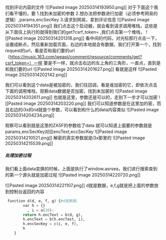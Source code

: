 找到评论内容的文件
![[Pasted image 20250314193950.png]]
对于下面这个我们看不懂的，要
1.找到未加密的参数
2.想办法把参数进行加密（必须参考网易的逻辑）,params,encSecKey
3.请求到网易，拿到评论信息
![[Pasted image 20250314194351.png]]
我们点击这个启动器，就会看到请求调用堆栈，这些是从下面往上执行的就得到我们的get?csrf_token= ,我们点击第一个堆栈，
![[Pasted image 20250314201318.png]]
看中间的代码，对光标那行点击一下，设置成断点，然后重新加载页面，右边的本地就会有数据，我们打开第一个，找到request的url，看是否和我们要的url（https://music.163.com/weapi/comment/resource/comments/get?csrf_token=）一样
要是不一样，就点击右边的左上角的三角形，一直点，直到是和我们要的url
![[Pasted image 20250314201627.png]]
看就是这样
![[Pasted image 20250314202142.png]]

我们可以看到这个data是被加密的，我们往回调，看是谁加密的它，即依次点击下面的调用堆栈，观察data数据是否加密，找到未加密的
![[Pasted image 20250314202611.png]]
也就是这里，参数还是可以的，走到下一步才可以加密
![[Pasted image 20250314203220.png]]
我们可以知道参数是在这里加的密，而且右边的i3x的rid就是个参数，可以看到和什么的data内容类似
![[Pasted image 20250314204234.png]]

观察可以看到就是这里的ZA5F的参数给了data
就可以知道上面要的参数就是params,encSecKey对应encText,eccSecKey
![[Pasted image 20250314210521.png]]
解密的真实参数就是i3x那里的
![[Pasted image 20250314215539.png]]

##### 处理加密过程
我们看上面data变换的时候，上面是执行了window.asrsea，我们进行搜索查到的第一个源头就是加密过程
![[Pasted image 20250314220720.png]]

![[Pasted image 20250314221107.png]]
d就是数据，e,f,g就是把上面的参数放到控制台返回的内容
```python
 function d(d, e, f, g) {#d是数据，
        var h = {}
          , i = a(16);
        return h.encText = b(d, g),
        h.encText = b(h.encText, i),
        h.encSecKey = c(i, e, f),
        h
    }
```